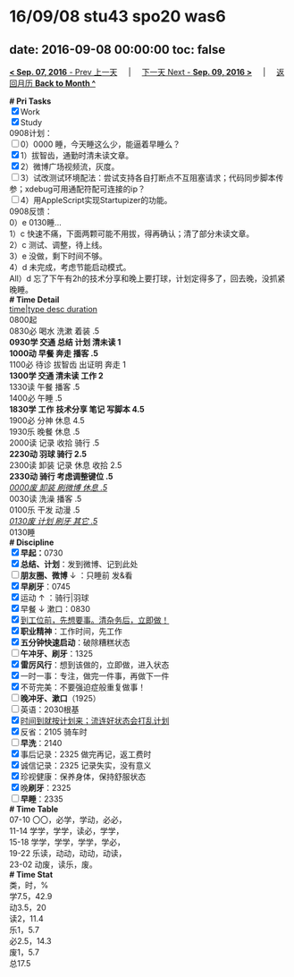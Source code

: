 # 16/09/08 stu43 spo20 was6

date: 2016-09-08 00:00:00
toc: false
---
[**< Sep. 07, 2016** - Prev 上一天](/lifelogs/2016/09/d07.md) &nbsp; &nbsp; | &nbsp; &nbsp; [下一天 Next - **Sep. 09, 2016 >**](/lifelogs/2016/09/d09.md) &nbsp; &nbsp; |  &nbsp; &nbsp; [返回月历 **Back to Month ^**](/lifelogs/2016/09/index.md)
<br/><div><b># Pri Tasks</b></div><div><input checked="true" type="checkbox"/>Work</div><div><input checked="true" type="checkbox"/>Study</div><div>0908计划：</div><div><input type="checkbox"/>0）0000 睡，今天睡这么少，能逼着早睡么？</div><div><input checked="true" type="checkbox"/>1）拔智齿，通勤时清未读文章。</div><div><input checked="true" type="checkbox"/>2）微博广场视频流，灰度。</div><div><input type="checkbox"/>3）试改测试环境配法：尝试支持各自打断点不互阻塞请求；代码同步脚本传参；xdebug可用通配符配可连接的ip？</div><div><input type="checkbox"/>4）用AppleScript实现Startupizer的功能。</div><div>0908反馈：</div><div>0）e 0130睡…</div><div>1）c 快速不痛，下面两颗可能不用拔，得再确认；清了部分未读文章。</div><div>2）c 测试、调整，待上线。</div><div>3）e 没做，剩下时间不够。</div><div>4）d 未完成，考虑节能启动模式。</div><div>All）d 忘了下午有2h的技术分享和晚上要打球，计划定得多了，回去晚，没抓紧晚睡。</div><div><b># Time Detail</b></div><div><u>time|type desc duration</u></div><div>0800起</div><div>0830必 喝水 洗漱 着装 .5</div><div><b>0930学 交通 总结 计划 清未读 1</b></div><div><b>1000动 早餐 奔走 播客 .5</b></div><div>1100必 待诊 拔智齿 出证明 奔走 1</div><div><b>1300学 交通 清未读 工作 2</b></div><div>1330读 午餐 播客 .5</div><div>1400必 午睡 .5</div><div><b>1830学</b> <b>工作</b> <b>技术分享 笔记 写脚本 4.5</b></div><div>1900必 分神 休息 4.5</div><div>1930乐 晚餐 休息 .5</div><div>2000读 记录 收拾 骑行 .5</div><div><b>2230动 羽球 骑行 2.5</b></div><div>2300读 卸装 记录 休息 收拾 2.5</div><div><b>2330动 骑行 考虑调整键位 .5</b></div><div><u><i>0000废 卸装 刷微博 休息 .5</i></u></div><div>0030读 洗澡 播客 .5</div><div>0100乐 干发 动漫 .5</div><div><u><i>0130废 计划 刷牙 其它 .5</i></u></div><div>0130睡</div><div><b># Discipline</b></div><div><b><input checked="true" type="checkbox"/></b><b>早起：</b>0730</div><div><input checked="true" type="checkbox"/><b>总结、计划</b>：发到微博、记到此处</div><div><b><input type="checkbox"/></b><b>朋友圈、微博</b> ↓ ：只睡前 发&amp;看</div><div><input checked="true" type="checkbox"/><b>早刷牙</b>：0745</div><div><input checked="true" type="checkbox"/>运动 ↑ ：骑行|羽球</div><div><input checked="true" type="checkbox"/>早餐 ↓ 漱口：0830</div><div><input checked="true" type="checkbox"/><u>到工位前，先想要事。清杂务后，立即做！</u></div><div><input checked="true" type="checkbox"/><b>职业精神</b>：工作时间，先工作</div><div><input checked="true" type="checkbox"/><b>五分钟快速启动</b>：破除糟糕状态</div><div><input type="checkbox"/><b>午冲牙、刷牙</b>：1325</div><div><input checked="true" type="checkbox"/><b>雷厉风行</b>：想到该做的，立即做，进入状态</div><div><input checked="true" type="checkbox"/>一时一事：专注，做完一件事，再做下一件</div><div><input checked="true" type="checkbox"/>不苛完美：不要强迫症般重复做事！</div><div><b><input type="checkbox"/></b><b>晚冲牙、漱口</b>（1925）</div><div><input type="checkbox"/>英语：2030根基</div><div><u><input checked="true" type="checkbox"/></u><u>时间到就按计划来；流连好状态会打乱计划</u></div><div><input checked="true" type="checkbox"/>反省：2105 骑车时</div><div><input type="checkbox"/><b>早洗</b>：2140</div><div><input checked="true" type="checkbox"/>事后记录：2325 做完再记，返工费时</div><div><input checked="true" type="checkbox"/>诚信记录：2325 记录失实，没有意义</div><div><input checked="true" type="checkbox"/>珍视健康：保养身体，保持舒服状态</div><div><input checked="true" type="checkbox"/>晚<b>刷牙</b>：2325</div><div><input type="checkbox"/><b>早睡</b>：2335</div><div><b># Time Table</b></div><div>07-10 〇〇，必学，学动，必必，</div><div>11-14 学学，学学，读必，学学，</div><div>15-18 学学，学学，学学，学必，</div><div>19-22 乐读，动动，动动，动读，</div><div>23-02 动废，读乐，废。</div><div><b># Time Stat</b></div><div>类，时，%</div><div>学7.5，42.9</div><div>动3.5，20</div><div>读2，11.4</div><div>乐1，5.7</div><div>必2.5，14.3</div><div>废1，5.7</div><div>总17.5</div>
